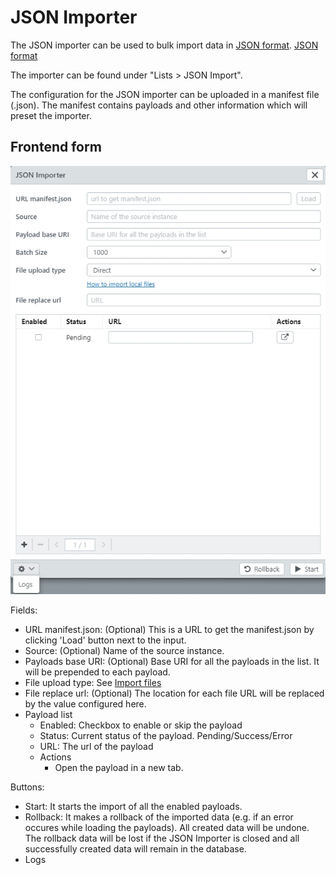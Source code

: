 # JSON Importer

The JSON importer can be used to bulk import data in [JSON format](../../../technical/datamanagement/jsonimport.html). [JSON format](../../../technical/datamanagement/jsonimport.md)

The importer can be found under "Lists &gt; JSON Import".

The configuration for the JSON importer can be uploaded in a manifest file \(.json\). The manifest contains payloads and other information which will preset the importer.

## Frontend form

![](jsonimporter_en.jpg)

Fields:

* URL manifest.json: \(Optional\) This is a URL to get the manifest.json by clicking 'Load' button next to the input.
* Source: \(Optional\) Name of the source instance.
* Payloads base URI: \(Optional\) Base URI for all the payloads in the list. It will be prepended to each payload.
* File upload type: See [Import files](../importfiles/importfiles.html)
* File replace url: \(Optional\) The location for each file URL will be replaced by the value configured here.
* Payload list
  * Enabled: Checkbox to enable or skip the payload
  * Status: Current status of the payload. Pending/Success/Error
  * URL: The url of the payload
  * Actions
    * Open the payload in a new tab.

Buttons:

* Start: It starts the import of all the enabled payloads.
* Rollback: It makes a rollback of the imported data \(e.g. if an error occures while loading the payloads\).  All created data will be undone. The rollback data will be lost if the JSON Importer is closed and all successfully created data will remain in the database. 
* Logs



